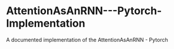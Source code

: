 # AttentionAsAnRNN---Pytorch-Implementation
A documented implementation of the AttentionAsAnRNN - Pytorch 
